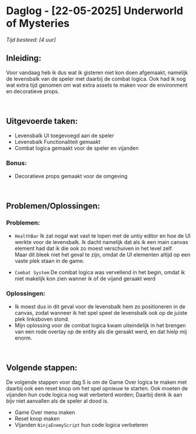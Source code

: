 # Daglog - [22-05-2025] Underworld of Mysteries

_Tijd besteed: [4 uur]_

## Inleiding:

Voor vandaag heb ik dus wat ik gisteren niet kon doen afgemaakt, namelijk de levensbalk van de speler met daarbij de combat logica.
Ook had ik nog wat extra tijd genomen om wat extra assets te maken voor de environment en decoratieve props.

<br>

## **Uitgevoerde taken:**
- Levensbalk UI toegevoegd aan de speler
- Levensbalk Functionaliteit gemaakt
- Combat logica gemaakt voor de speler en vijanden

### Bonus:
- Decoratieve props gemaakt voor de omgeving

<br>

## **Problemen/Oplossingen:**

### Problemen:

- `HealthBar` Ik zat nogal wat vast te lopen met de untiy editor en hoe de UI werkte voor de levensbalk. Ik dacht namelijk dat als ik een main canvas element had dat ik die ook zo moest verschuiven in het level zelf. <br>
Maar dit bleek niet het geval te zijn, omdat de UI elementen altijd op een vaste plek staan in de game. <br>

- `Combat System` De combat logica was vervellend in het begin, omdat ik niet makelijk kon zien wanner ik of de vijand geraakt werd



### Oplossingen:

- Ik moest dus in dit geval voor de levensbalk hem zo positioneren in de canvas, zodat wanneer ik het spel speel de levensbalk ook op de juiste plek linksboven stond.
- Mijn oplossing voor de combat logica kwam uiteindelijk in het brengen van een rode overlay op de entity als die geraakt werd, en dat hielp mij enorm.

<br>

## **Volgende stappen:**

De volgende stappen voor dag 5 is om de Game Over logica te maken met daarbij ook een reset knop om het spel opnieuw te starten.
Ook moeten de vijanden hun code logica nog wat verbeterd worden; Daarbij denk ik aan bijv niet aanvallen als de speler al dood is.

- Game Over menu maken
- Reset knop maken
- Vijanden `NinjaEnemyScript` hun code logica verbeteren
